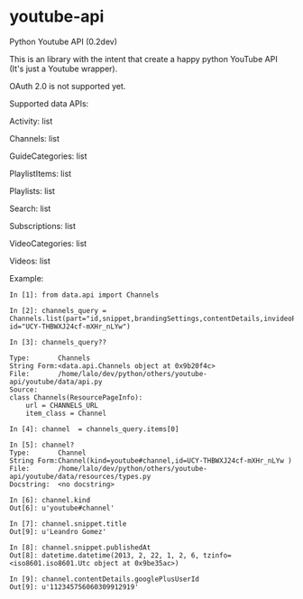 youtube-api
===========

Python Youtube API (0.2dev)


This is an library with the intent that create a happy python YouTube API (It's just a Youtube wrapper).

OAuth 2.0 is not supported yet.

Supported data APIs:

Activity: list

Channels: list

GuideCategories: list

PlaylistItems: list

Playlists: list

Search: list

Subscriptions: list

VideoCategories: list

Videos: list


Example:

    In [1]: from data.api import Channels

    In [2]: channels_query = Channels.list(part="id,snippet,brandingSettings,contentDetails,invideoPromotion,statistics,topicDetails", id="UCY-THBWXJ24cf-mXHr_nLYw")

    In [3]: channels_query??

    Type:       Channels
    String Form:<data.api.Channels object at 0x9b20f4c>
    File:       /home/lalo/dev/python/others/youtube-api/youtube/data/api.py
    Source:
    class Channels(ResourcePageInfo):
        url = CHANNELS_URL
        item_class = Channel

    In [4]: channel  = channels_query.items[0]

    In [5]: channel?
    Type:       Channel
    String Form:Channel(kind=youtube#channel,id=UCY-THBWXJ24cf-mXHr_nLYw )
    File:       /home/lalo/dev/python/others/youtube-api/youtube/data/resources/types.py
    Docstring:  <no docstring>

    In [6]: channel.kind
    Out[6]: u'youtube#channel'

    In [7]: channel.snippet.title
    Out[9]: u'Leandro Gomez'

    In [8]: channel.snippet.publishedAt
    Out[8]: datetime.datetime(2013, 2, 22, 1, 2, 6, tzinfo=<iso8601.iso8601.Utc object at 0x9be35ac>)

    In [9]: channel.contentDetails.googlePlusUserId
    Out[9]: u'112345756060309912919'